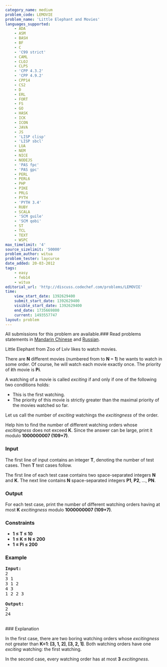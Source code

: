 ```yaml
---
category_name: medium
problem_code: LEMOVIE
problem_name: 'Little Elephant and Movies'
languages_supported:
    - ADA
    - ASM
    - BASH
    - BF
    - C
    - 'C99 strict'
    - CAML
    - CLOJ
    - CLPS
    - 'CPP 4.3.2'
    - 'CPP 4.9.2'
    - CPP14
    - CS2
    - D
    - ERL
    - FORT
    - FS
    - GO
    - HASK
    - ICK
    - ICON
    - JAVA
    - JS
    - 'LISP clisp'
    - 'LISP sbcl'
    - LUA
    - NEM
    - NICE
    - NODEJS
    - 'PAS fpc'
    - 'PAS gpc'
    - PERL
    - PERL6
    - PHP
    - PIKE
    - PRLG
    - PYTH
    - 'PYTH 3.4'
    - RUBY
    - SCALA
    - 'SCM guile'
    - 'SCM qobi'
    - ST
    - TCL
    - TEXT
    - WSPC
max_timelimit: '4'
source_sizelimit: '50000'
problem_author: witua
problem_tester: laycurse
date_added: 20-03-2012
tags:
    - easy
    - feb14
    - witua
editorial_url: 'http://discuss.codechef.com/problems/LEMOVIE'
time:
    view_start_date: 1392629400
    submit_start_date: 1392629400
    visible_start_date: 1392629400
    end_date: 1735669800
    current: 1493557747
layout: problem
---
```

All submissions for this problem are available.###  Read problems statements in [Mandarin Chinese](http://www.codechef.com/download/translated/FEB14/mandarin/LEMOVIE.pdf) and [Russian](http://www.codechef.com/download/translated/FEB14/russian/LEMOVIE.pdf).

Little Elephant from Zoo of Lviv likes to watch movies.

There are **N** different movies (numbered from  to **N − 1**) he wants to watch in some order. Of course, he will watch each movie exactly once. The priority of **i**th movie is **Pi**.

A watching of a movie is called _exciting_ if and only if one of the following two conditions holds:

- This is the first watching.
- The priority of this movie is strictly greater than the maximal priority of the movies watched so far.

Let us call the number of _exciting_ watchings the _excitingness_ of the order.

Help him to find the number of different watching orders whose _excitingness_ does not exceed **K**. Since the answer can be large, print it modulo **1000000007 (109+7)**.

### Input

The first line of input contains an integer **T**, denoting the number of test cases. Then **T** test cases follow.

The first line of each test case contains two space-separated integers **N** and **K**. The next line contains **N** space-separated integers **P1**, **P2**, ..., **PN**.

### Output

For each test case, print the number of different watching orders having at most **K** _excitingness_ modulo **1000000007 (109+7)**.

### Constraints

- **1 ≤ T ≤ 10**
- **1 ≤ K ≤ N ≤ 200**
- **1 ≤ Pi ≤ 200**

### Example

<pre>
<b>Input:</b>
2
3 1
3 1 2
4 3
1 2 2 3

<b>Output:</b>
2
24

</pre>### Explanation
In the first case, there are two boring watching orders whose _excitingness_ not greater than **K=1**: **\[3, 1, 2\]**, **\[3, 2, 1\]**. Both watching orders have one _exciting_ watching: the first watching.

In the second case, every watching order has at most **3** _excitingness_.
